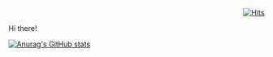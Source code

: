  <div align=right>
	
[![Hits](https://hits.seeyoufarm.com/api/count/incr/badge.svg?url=https%3A%2F%2Fgithub.com%2Fheesmile0310&count_bg=%23FFF78C&title_bg=%23555555&icon=github.svg&icon_color=%23E7E7E7&title=hits&edge_flat=false)](https://hits.seeyoufarm.com)
	
  </div>
  
Hi there!

[![Anurag's GitHub stats](https://github-readme-stats.vercel.app/api?username=heesmile0310)](https://github.com/anuraghazra/github-readme-stats)
<!-- [![Top Langs](https://github-readme-stats.vercel.app/api/top-langs/?username=heesmile0310&langs_count=8)](https://github.com/anuraghazra/github-readme-stats) -->

